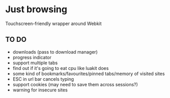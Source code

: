 # Just browsing

Touchscreen-friendly wrapper around Webkit

## TO DO

- downloads (pass to download manager)
- progress indicator
- support multiple tabs
- find out if it's going to eat cpu like luakit does
- some kind of bookmarks/favourites/pinned tabs/memory of visited sites
- ESC in url bar cancels typing
- support cookies (may need to save them across sessions?)
- warning for insecure sites
